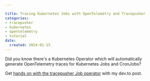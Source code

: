 ```yaml
---

title: Tracing Kubernetes Jobs with OpenTelemetry and Tracepusher
categories:
- tracepusher
- kubernetes
- opentelemetry
- tutorial
date:
  created: 2024-01-15
---
```


Did you know there's a Kubernetes Operator which will automatically generate OpenTelemetry traces for Kubernetes Jobs and CronJobs?

<!-- more -->

Get [hands on with the tracepusher Job operator](https://dev.to/agardnerit/automatic-opentelemetry-for-kubernetes-jobs-hands-on-2g2n) with my dev.to post.